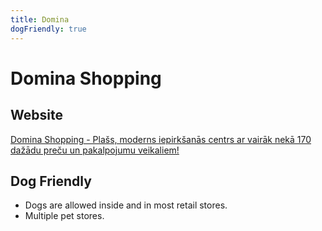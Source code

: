 ```yaml
---
title: Domina
dogFriendly: true
---
```


# Domina Shopping

## Website
[Domina Shopping - Plašs, moderns iepirkšanās centrs ar vairāk nekā 170 dažādu preču un pakalpojumu veikaliem!](https://domina-shopping.lv/lv/)

## Dog Friendly
- Dogs are allowed inside and in most retail stores. 
- Multiple pet stores.
